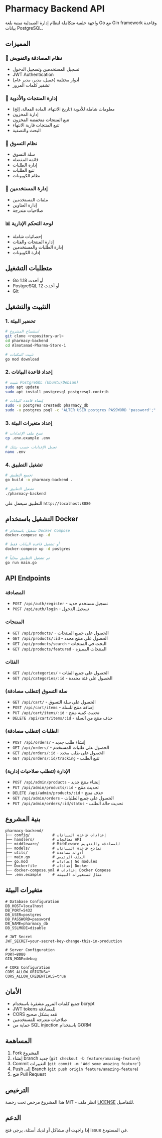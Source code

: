 # Pharmacy Backend API

واجهة خلفية متكاملة لنظام إدارة الصيدلية مبنية بلغة Go مع Gin framework وقاعدة بيانات PostgreSQL.

## المميزات

### 🔐 نظام المصادقة والتفويض
- تسجيل المستخدمين وتسجيل الدخول
- JWT Authentication
- أدوار مختلفة (عميل، مدير، مدير عام)
- تشفير كلمات المرور

### 💊 إدارة المنتجات والأدوية
- معلومات شاملة للأدوية (تاريخ الانتهاء، المادة الفعالة، إلخ)
- إدارة المخزون
- تتبع المنتجات منخفضة المخزون
- تتبع المنتجات قاربة الانتهاء
- البحث والتصفية

### 🛒 نظام التسوق
- سلة التسوق
- قائمة المفضلة
- إدارة الطلبات
- تتبع الطلبات
- نظام الكوبونات

### 👥 إدارة المستخدمين
- ملفات المستخدمين
- إدارة العناوين
- صلاحيات متدرجة

### 📊 لوحة التحكم الإدارية
- إحصائيات شاملة
- إدارة المنتجات والفئات
- إدارة الطلبات والمستخدمين
- إدارة الكوبونات

## متطلبات التشغيل

- Go 1.18 أو أحدث
- PostgreSQL 12 أو أحدث
- Git

## التثبيت والتشغيل

### 1. تحضير البيئة

```bash
# استنساخ المشروع
git clone <repository-url>
cd pharmacy-backend
cd Almotamad-Pharma-Store-1

# تثبيت المكتبات
go mod download
```

### 2. إعداد قاعدة البيانات

```bash
# تثبيت PostgreSQL (Ubuntu/Debian)
sudo apt update
sudo apt install postgresql postgresql-contrib

# إنشاء قاعدة البيانات
sudo -u postgres createdb pharmacy_db
sudo -u postgres psql -c "ALTER USER postgres PASSWORD 'password';"
```

### 3. إعداد متغيرات البيئة

```bash
# نسخ ملف الإعدادات
cp .env.example .env

# تعديل الإعدادات حسب بيئتك
nano .env
```

### 4. تشغيل التطبيق

```bash
# تجميع التطبيق
go build -o pharmacy-backend .

# تشغيل التطبيق
./pharmacy-backend
```

التطبيق سيعمل على `http://localhost:8080`

## التشغيل باستخدام Docker

```bash
# تشغيل باستخدام Docker Compose
docker-compose up -d

# أو تشغيل قاعدة البيانات فقط
docker-compose up -d postgres

# ثم تشغيل التطبيق محلياً
go run main.go
```

## API Endpoints

### المصادقة
- `POST /api/auth/register` - تسجيل مستخدم جديد
- `POST /api/auth/login` - تسجيل الدخول

### المنتجات
- `GET /api/products/` - الحصول على جميع المنتجات
- `GET /api/products/:id` - الحصول على منتج محدد
- `GET /api/products/search` - البحث في المنتجات
- `GET /api/products/featured` - المنتجات المميزة

### الفئات
- `GET /api/categories/` - الحصول على جميع الفئات
- `GET /api/categories/:id` - الحصول على فئة محددة

### سلة التسوق (تتطلب مصادقة)
- `GET /api/cart/` - الحصول على سلة التسوق
- `POST /api/cart/items` - إضافة منتج للسلة
- `PUT /api/cart/items/:id` - تحديث كمية منتج
- `DELETE /api/cart/items/:id` - حذف منتج من السلة

### الطلبات (تتطلب مصادقة)
- `POST /api/orders/` - إنشاء طلب جديد
- `GET /api/orders/` - الحصول على طلبات المستخدم
- `GET /api/orders/:id` - الحصول على طلب محدد
- `GET /api/orders/:id/tracking` - تتبع الطلب

### الإدارة (تتطلب صلاحيات إدارية)
- `POST /api/admin/products` - إنشاء منتج جديد
- `PUT /api/admin/products/:id` - تحديث منتج
- `DELETE /api/admin/products/:id` - حذف منتج
- `GET /api/admin/orders` - الحصول على جميع الطلبات
- `PUT /api/admin/orders/:id/status` - تحديث حالة الطلب

## بنية المشروع

```
pharmacy-backend/
├── config/          # إعدادات قاعدة البيانات
├── handlers/        # معالجات API
├── middleware/      # Middleware للمصادقة والتفويض
├── models/          # نماذج قاعدة البيانات
├── utils/           # أدوات مساعدة
├── main.go          # الملف الرئيسي
├── go.mod           # إعدادات Go modules
├── Dockerfile       # إعدادات Docker
├── docker-compose.yml # إعدادات Docker Compose
└── .env.example     # مثال لمتغيرات البيئة
```

## متغيرات البيئة

```env
# Database Configuration
DB_HOST=localhost
DB_PORT=5432
DB_USER=postgres
DB_PASSWORD=password
DB_NAME=pharmacy_db
DB_SSLMODE=disable

# JWT Secret
JWT_SECRET=your-secret-key-change-this-in-production

# Server Configuration
PORT=8080
GIN_MODE=debug

# CORS Configuration
CORS_ALLOW_ORIGINS=*
CORS_ALLOW_CREDENTIALS=true
```

## الأمان

- جميع كلمات المرور مشفرة باستخدام bcrypt
- JWT tokens للمصادقة
- CORS مُعد بشكل صحيح
- صلاحيات متدرجة للمستخدمين
- حماية من SQL injection باستخدام GORM

## المساهمة

1. Fork المشروع
2. إنشاء branch جديد (`git checkout -b feature/amazing-feature`)
3. Commit التغييرات (`git commit -m 'Add some amazing feature'`)
4. Push إلى Branch (`git push origin feature/amazing-feature`)
5. فتح Pull Request

## الترخيص

هذا المشروع مرخص تحت رخصة MIT - انظر ملف [LICENSE](LICENSE) للتفاصيل.

## الدعم

إذا واجهت أي مشاكل أو لديك أسئلة، يرجى فتح issue في المستودع.

